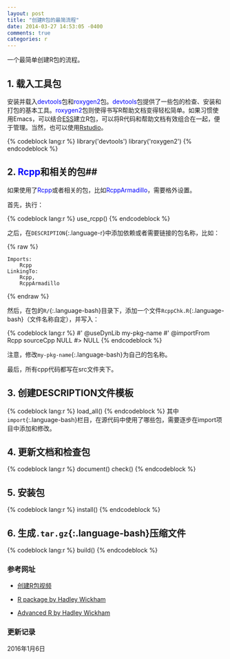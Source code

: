 ```yaml
---
layout: post
title: "创建R包的最简流程"
date: 2014-03-27 14:53:05 -0400
comments: true
categories: r
---
```


一个最简单创建R包的流程。

## 1. 载入工具包 ##

安装并载入<span style="color: blue">devtools</span>包和<span style="color: blue">roxygen2</span>包。<span style="color: blue">devtools</span>包提供了一些包的检查、安装和打包的基本工具。<span style="color: blue">roxygen2</span>包则使得书写R帮助文档变得轻松简单。如果习惯使用Emacs，可以结合[ESS](http://ess.r-project.org/)建立R包，可以将R代码和帮助文档有效组合在一起，便于管理。当然，也可以使用[Rstudio](http://www.rstudio.com/)。

{% codeblock lang:r %}
library('devtools')
library('roxygen2')
{% endcodeblock %}

<!--more-->

## 2. <span style="color: blue">Rcpp</span>和相关的包##

如果使用了<span style="color: blue">Rcpp</span>或者相关的包，比如<span style="color: blue">RcppArmadillo</span>，需要格外设置。

首先，执行：

{% codeblock lang:r %}
use_rcpp()
{% endcodeblock %}

之后，在`DESCRIPTION`{:.language-r}中添加依赖或者需要链接的包名称，比如：

{% raw %}
```
Imports: 
    Rcpp
LinkingTo: 
    Rcpp,
    RcppArmadillo
```
{% endraw %}

然后，在包的`R/`{:.language-bash}目录下，添加一个文件`RcppChk.R`{:.language-bash}（文件名称自定），并写入：

{% codeblock lang:r %}
#' @useDynLib my-pkg-name
#' @importFrom Rcpp sourceCpp
NULL
#> NULL 
{% endcodeblock %}

注意，修改`my-pkg-name`{:.language-bash}为自己的包名称。

最后，所有cpp代码都写在src文件夹下。

## 3. 创建DESCRIPTION文件模板 ##

{% codeblock lang:r %}
load_all()
{% endcodeblock %}
其中`import`{:.language-bash}栏目，在源代码中使用了哪些包，需要逐步在import项目中添加和修改。


## 4. 更新文档和检查包 ##

{% codeblock lang:r %}
document()
check()
{% endcodeblock %}

## 5. 安装包 ##

{% codeblock lang:r %}
install()
{% endcodeblock %}

## 6. 生成`.tar.gz`{:.language-bash}压缩文件 ##

{% codeblock lang:r %}
build()
{% endcodeblock %}


### <a id="Ref">参考网址</a> ###

* [创建R包视频](https://www.youtube.com/watch?v=9PyQlbAEujY)

* [R package by Hadley Wickham](http://r-pkgs.had.co.nz/src.html) 

* [Advanced R by Hadley Wickham](http://adv-r.had.co.nz/Rcpp.html) 

### 更新记录 ###

2016年1月6日
